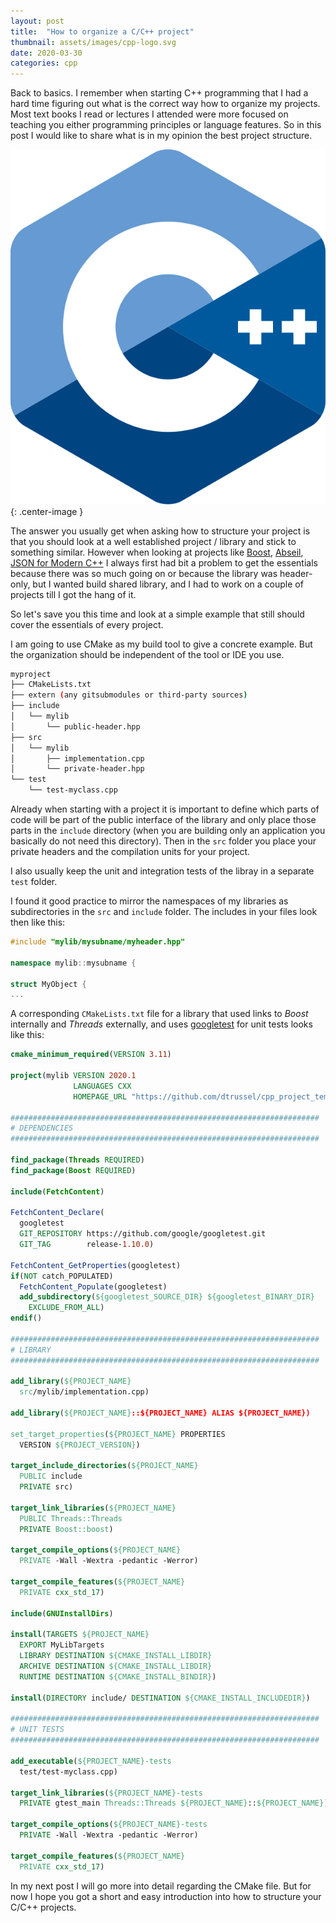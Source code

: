 ```yaml
---
layout: post
title:  "How to organize a C/C++ project"
thumbnail: assets/images/cpp-logo.svg
date: 2020-03-30
categories: cpp
---
```

Back to basics. I remember when starting C++ programming that I had a hard time
figuring out what is the correct way how to organize my projects. Most text books
I read or lectures I attended were more focused on teaching you either programming
principles or language features. So in this post I would like to share what is
in my opinion the best project structure. 

![Yocto](/assets/images/cpp-logo.svg){: .center-image }

The answer you usually get when asking how to structure your project is that you
should look at a well established project / library and stick to something 
similar. However when looking at projects like [Boost](https://github.com/boostorg/),
[Abseil](https://github.com/abseil/abseil-cpp), [JSON for Modern C++](https://github.com/nlohmann/json) I always first had bit a problem to get the essentials because there was
so much going on or because the library was header-only, but I wanted build
shared library, and I had to work on a couple of projects till I got the hang of
it.

So let's save you this time and look at a simple example that still should cover
the essentials of every project.

I am going to use CMake as my build tool to give a concrete example. But the
organization should be independent of the tool or IDE you use.

```sh
myproject
├── CMakeLists.txt
├── extern (any gitsubmodules or third-party sources)
├── include
│   └── mylib
│       └── public-header.hpp
├── src
│   └── mylib
│       ├── implementation.cpp
│       └── private-header.hpp
└── test
    └── test-myclass.cpp
```

Already when starting with a project it is important to define which parts of
code will be part of the public interface of the library and only place those
parts in the `include` directory (when you are building only an application you
basically do not need this directory). Then in the `src` folder you place your
private headers and the compilation units for your project.

I also usually keep the unit and integration tests of the libray in a separate
`test` folder.

I found it good practice to mirror the namespaces of my libraries as subdirectories
in the `src` and `include` folder.
The includes in your files look then like this:
```cpp
#include "mylib/mysubname/myheader.hpp"

namespace mylib::mysubname {

struct MyObject {
...
```

A corresponding `CMakeLists.txt` file for a library that used links to *Boost*
internally and *Threads* externally, and uses [googletest](https://github.com/google/googletest)
 for unit tests looks like this:
```cmake
cmake_minimum_required(VERSION 3.11)

project(mylib VERSION 2020.1
              LANGUAGES CXX
              HOMEPAGE_URL "https://github.com/dtrussel/cpp_project_template")

#####################################################################
# DEPENDENCIES
#####################################################################

find_package(Threads REQUIRED)
find_package(Boost REQUIRED)

include(FetchContent)

FetchContent_Declare(
  googletest
  GIT_REPOSITORY https://github.com/google/googletest.git
  GIT_TAG        release-1.10.0)

FetchContent_GetProperties(googletest)
if(NOT catch_POPULATED)
  FetchContent_Populate(googletest)
  add_subdirectory(${googletest_SOURCE_DIR} ${googletest_BINARY_DIR}
    EXCLUDE_FROM_ALL)
endif()

#####################################################################
# LIBRARY
#####################################################################

add_library(${PROJECT_NAME}
  src/mylib/implementation.cpp)

add_library(${PROJECT_NAME}::${PROJECT_NAME} ALIAS ${PROJECT_NAME})

set_target_properties(${PROJECT_NAME} PROPERTIES
  VERSION ${PROJECT_VERSION})

target_include_directories(${PROJECT_NAME}
  PUBLIC include
  PRIVATE src)

target_link_libraries(${PROJECT_NAME}
  PUBLIC Threads::Threads
  PRIVATE Boost::boost)

target_compile_options(${PROJECT_NAME}
  PRIVATE -Wall -Wextra -pedantic -Werror)

target_compile_features(${PROJECT_NAME}
  PRIVATE cxx_std_17)

include(GNUInstallDirs)

install(TARGETS ${PROJECT_NAME}
  EXPORT MyLibTargets
  LIBRARY DESTINATION ${CMAKE_INSTALL_LIBDIR}
  ARCHIVE DESTINATION ${CMAKE_INSTALL_LIBDIR}
  RUNTIME DESTINATION ${CMAKE_INSTALL_BINDIR})

install(DIRECTORY include/ DESTINATION ${CMAKE_INSTALL_INCLUDEDIR})

#####################################################################
# UNIT TESTS
#####################################################################

add_executable(${PROJECT_NAME}-tests
  test/test-myclass.cpp)

target_link_libraries(${PROJECT_NAME}-tests
  PRIVATE gtest_main Threads::Threads ${PROJECT_NAME}::${PROJECT_NAME})

target_compile_options(${PROJECT_NAME}-tests
  PRIVATE -Wall -Wextra -pedantic -Werror)

target_compile_features(${PROJECT_NAME}
  PRIVATE cxx_std_17)

```

In my next post I will go more into detail regarding the CMake file. But for now
I hope you got a short and easy introduction into how to structure your C/C++ projects.

